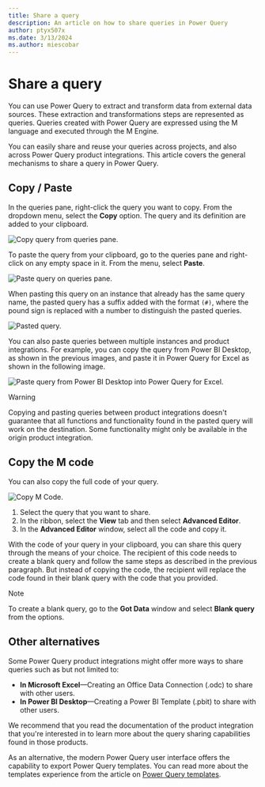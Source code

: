 ```yaml
---
title: Share a query
description: An article on how to share queries in Power Query
author: ptyx507x
ms.date: 3/13/2024
ms.author: miescobar
---
```


# Share a query

You can use Power Query to extract and transform data from external data sources. These extraction and transformations steps are represented as queries. Queries created with Power Query are expressed using the M language and executed through the M Engine.

You can easily share and reuse your queries across projects, and also across Power Query product integrations. This article covers the general mechanisms to share a query in Power Query.

## Copy / Paste

In the queries pane, right-click the query you want to copy. From the dropdown menu, select the **Copy** option. The query and its definition are added to your clipboard.

![Copy query from queries pane.](media/share-query/share-query-copy.png)

To paste the query from your clipboard, go to the queries pane and right-click on any empty space in it. From the menu, select **Paste**.

![Paste query on queries pane.](media/share-query/share-query-paste.png)

When pasting this query on an instance that already has the same query name, the pasted query has a suffix added with the format ```(#)```, where the pound sign is replaced with a number to distinguish the pasted queries.

![Pasted query.](media/share-query/share-query-pasted.png)

You can also paste queries between multiple instances and product integrations. For example, you can copy the query from Power BI Desktop, as shown in the previous images, and paste it in Power Query for Excel as shown in the following image.

![Paste query from Power BI Desktop into Power Query for Excel.](media/share-query/paste-in-excel.png)

>[!WARNING]
>Copying and pasting queries between product integrations doesn't guarantee that all functions and functionality found in the pasted query will work on the destination. Some functionality might only be available in the origin product integration.

## Copy the M code

You can also copy the full code of your query.

![Copy M Code.](media/share-query/copy-code.png)

1. Select the query that you want to share.
2. In the ribbon, select the **View** tab and then select **Advanced Editor**.
3. In the **Advanced Editor** window, select all the code and copy it.

With the code of your query in your clipboard, you can share this query through the means of your choice. The recipient of this code needs to create a blank query and follow the same steps as described in the previous paragraph. But instead of copying the code, the recipient will replace the code found in their blank query with the code that you provided.

>[!NOTE]
>To create a blank query, go to the **Got Data** window and select **Blank query** from the options.

## Other alternatives

Some Power Query product integrations might offer more ways to share queries such as but not limited to:

* **In Microsoft Excel**&mdash;Creating an Office Data Connection (.odc) to share with other users.
* **In Power BI Desktop**&mdash;Creating a Power BI Template (.pbit) to share with other users.

We recommend that you read the documentation of the product integration that you're interested in to learn more about the query sharing capabilities found in those products.

As an alternative, the modern Power Query user interface offers the capability to export Power Query templates. You can read more about the templates experience from the article on [Power Query templates](power-query-template.md).
